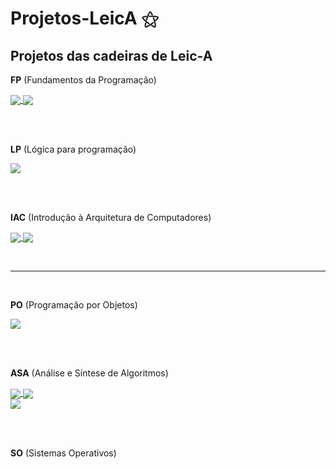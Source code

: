 # Projetos-LeicA ⚝
## Projetos das cadeiras de Leic-A

**FP** (Fundamentos da Programação)

<a href="https://github.com/MarianaAa01/fp-projeto-1">
  <img align="center" src="https://github-readme-stats.vercel.app/api/pin/?username=MarianaAa01&theme=vue-dark&repo=fp-projeto-1" />
</a>

<a href="https://github.com/MarianaAa01/fp-projeto-2">
  <img align="center" src="https://github-readme-stats.vercel.app/api/pin/?username=MarianaAa01&theme=vue-dark&repo=fp-projeto-2" />
</a>

<br><br>

**LP** (Lógica para programação)

<a href="https://github.com/MarianaAa01/lp-projeto">
  <img align="center" src="https://github-readme-stats.vercel.app/api/pin/?username=MarianaAa01&theme=vue-dark&repo=lp-projeto" />
</a>

<br><br>

**IAC** (Introdução à Arquitetura de Computadores)

<a href="https://github.com/MarianaAa01/iac-projeto-1">
  <img align="center" src="https://github-readme-stats.vercel.app/api/pin/?username=MarianaAa01&theme=vue-dark&repo=iac-projeto-1" />
</a>

<a href="https://github.com/MarianaAa01/iac-projeto-2">
  <img align="center" src="https://github-readme-stats.vercel.app/api/pin/?username=MarianaAa01&theme=vue-dark&repo=iac-projeto-2" />
</a>

<br><hr><br>

**PO** (Programação por Objetos)

<a href="https://github.com/MarianaAa01/po-projeto">
  <img align="center" src="https://github-readme-stats.vercel.app/api/pin/?username=MarianaAa01&theme=vue-dark&repo=po-projeto" />
</a>

<br><br>

**ASA** (Análise e Síntese de Algoritmos)

<a href="https://github.com/MarianaAa01/asa-projeto1">
  <img align="center" src="https://github-readme-stats.vercel.app/api/pin/?username=MarianaAa01&theme=vue-dark&repo=asa-projeto1" />
</a>

<a href="https://github.com/MarianaAa01/asa-projeto2">
  <img align="center" src="https://github-readme-stats.vercel.app/api/pin/?username=MarianaAa01&theme=vue-dark&repo=asa-projeto2" />
</a>
<br>
<a href="https://github.com/MarianaAa01/asa-projeto3">
  <img align="center" src="https://github-readme-stats.vercel.app/api/pin/?username=MarianaAa01&theme=vue-dark&repo=asa-projeto3" />
</a>

<br><br>

**SO** (Sistemas Operativos)
